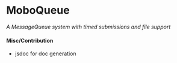 # MoboQueue

[logo]: https://github.com/gnubyte/moboqueue/docs/logos/icon1.png "MoboQueue Logo"

_A MessageQueue system with timed submissions and file support_






#### Misc/Contribution

 - jsdoc for doc generation